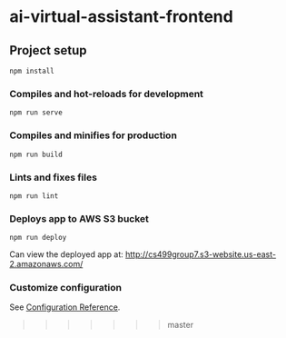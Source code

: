 # ai-virtual-assistant-frontend

## Project setup
```
npm install
```

### Compiles and hot-reloads for development
```
npm run serve
```

### Compiles and minifies for production
```
npm run build
```

### Lints and fixes files
```
npm run lint
```

### Deploys app to AWS S3 bucket
```
npm run deploy
```
Can view the deployed app at: http://cs499group7.s3-website.us-east-2.amazonaws.com/

### Customize configuration
See [Configuration Reference](https://cli.vuejs.org/config/).
>>>>>>> master
